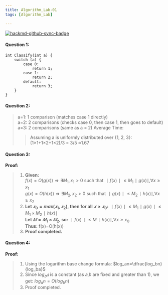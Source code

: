 ```yaml
---
title: Algorithm_Lab-01
tags: [Algorithm_Lab]

---
```


[![hackmd-github-sync-badge](https://hackmd.io/pYF2HcfhTqKwnzsKt-iN_w/badge)](https://hackmd.io/pYF2HcfhTqKwnzsKt-iN_w)
#### Question 1:  
```c=
int Classify(int a) {
    switch (a) {
        case 0:
            return 1;
        case 1:
            return 2;
        default:
            return 3;
    }
}
```
#### Question 2:  
>a=1: 1 comparison (matches case 1 directly)  
>a=2: 2 comparisons (checks case 0, then case 1, then goes to default)  
>a=3: 2 comparisons (same as a = 2)
>Average Time:  
>>Assuming a is uniformly distributed over {1, 2, 3}: (1×1+1×2+1×2)/3 = 3/5 ≈1.67  
#### Question 3:  
**Proof:**
>1. **Given:**  
>$f(x)=O(g(x))⇒∃M_1, x_1>0$ such that $∣f(x)∣ ≤ M_1∣g(x)∣, ∀x≥x_1$  
>$g(x)=O(h(x))⇒∃M_2, x_2>0$ such that $∣g(x)∣ ≤ M_2∣h(x)∣, ∀x≥x_2$  
>2. **Let $𝑥_0=max⁡(𝑥_1, 𝑥_2)$, then for all $𝑥≥𝑥_0$:** $∣f(x)∣ ≤ M_1∣g(x)∣ ≤ M_1×M_2∣h(x)∣$  
**Let $𝑀=𝑀_1×𝑀_2$, so:** $∣f(x)∣ ≤ M∣h(x)∣, ∀x≥x_0$  
**Thus:** f(x)=O(h(x))
>3. **Proof completed.**
#### Question 4:  
**Proof:**
>1. Using the logarithm base change formula: $log_an=\dfrac{log_bn}{log_ba}$  
>2. Since $log⁡_𝑏𝑎$ is a constant (as 𝑎,𝑏 are fixed and greater than 1), we get: $log_an=O(log_bn)$  
>3. Proof completed.  